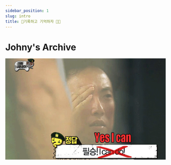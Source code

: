 ```yaml
---
sidebar_position: 1
slug: intro
title: 📝기록하고 기억하자 💪🏻
---
```


<h1 className="nanum-pen-script">Johny's Archive</h1>

![Docs Intro](/img/docs-intro.png)